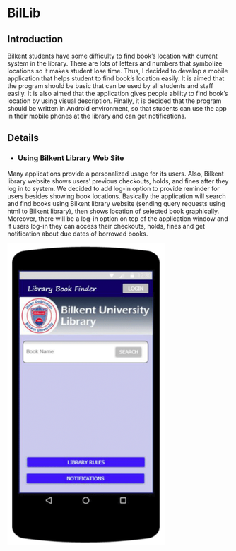 # BilLib
##  Introduction 
Bilkent  students  have  some  difficulty  to  find  book’s location with  current system  in  the  library.  There  are  lots  of  letters  and  numbers  that  symbolize  locations  so  it  makes  student lose time.  Thus,  I  decided  to  develop  a  mobile  application  that  helps  student  to  find  book’s  location easily.  It is aimed that  the  program should  be  basic  that  can  be  used  by  all  students  and  staff  easily.  It is also aimed that  the  application  gives  people  ability  to  find  book’s  location  by  using  visual  description.  Finally, it is  decided  that  the  program  should  be  written  in  Android  environment,  so  that  students  can  use  the  app  in  their  mobile  phones  at  the  library  and  can  get  notifications.
## Details
  * ### Using  Bilkent  Library  Web  Site
Many  applications  provide  a  personalized  usage  for  its  users.  Also,  Bilkent  library  website  shows  users’  previous  checkouts,  holds,  and  fines  after  they  log  in  to  system.  We  decided  to  add  log-in  option  to  provide  reminder  for  users  besides  showing  book  locations.  Basically  the  application  will  search  and  find  books  using  Bilkent  library  website  (sending  query  requests  using  html  to  Bilkent  library),  then  shows  location  of  selected  book  graphically.  Moreover,  there  will  be  a  log-in  option  on  top  of  the  application  window  and  if  users  log-in  they  can  access  their  checkouts,  holds,  fines  and  get  notification  about  due  dates  of  borrowed  books. 

![alt text](https://github.com/kazimsanlav/BilLib/blob/master/Images/1.png)

